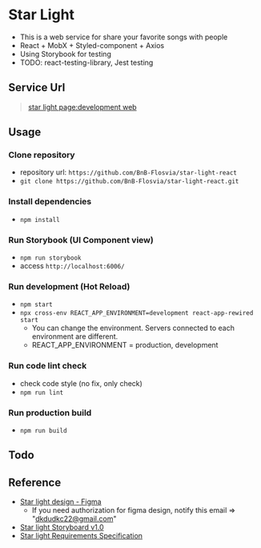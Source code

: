 # Star Light
- This is a web service for share your favorite songs with people
- React + MobX + Styled-component + Axios
- Using Storybook for testing
- TODO: react-testing-library, Jest testing

## Service Url
> [star light page:development web](http://star-light-web-dev.eba-mz52msmv.ap-northeast-2.elasticbeanstalk.com)

## Usage
### Clone repository
- repository url: `https://github.com/BnB-Flosvia/star-light-react`
- `git clone https://github.com/BnB-Flosvia/star-light-react.git`

### Install dependencies
- `npm install`

### Run Storybook (UI Component view)
- `npm run storybook`
- access `http://localhost:6006/`

### Run development (Hot Reload)
- `npm start`
- `npx cross-env REACT_APP_ENVIRONMENT=development react-app-rewired start`
  - You can change the environment. Servers connected to each environment are different.
  - REACT_APP_ENVIRONMENT = production, development

### Run code lint check
- check code style (no fix, only check)
- `npm run lint`

### Run production build
- `npm run build`

## Todo

## Reference
- [Star light design - Figma](https://www.figma.com/file/NyRHXYp1ydVb9l4yoHmDtH/Star-Light-Web?node-id=0%3A1)
  - If you need authorization for figma design, notify this email => "dkdudkc22@gmail.com"
- [Star light Storyboard v1.0](https://docs.google.com/presentation/d/1Sp_AaRGX0Djxg1bEWvEA5sCDMwHlt4ju8T6O6NrWqA0/edit?usp=sharing)
- [Star light Requirements Specification](https://hackmd.io/HwCwBPuvQR-Teo6EjRtAIg?view)
